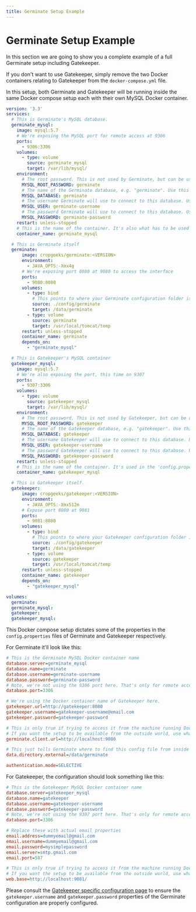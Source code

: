 ```yaml
---
title: Germinate Setup Example
---
```


# Germinate Setup Example

In this section we are going to show you a complete example of a full Germinate setup including Gatekeeper.

If you don't want to use Gatekeeper, simply remove the two Docker containers relating to Gatekeeper from the `docker-compose.yml` file.

In this setup, both Germinate and Gatekeeper will be running inside the same Docker compose setup each with their own MySQL Docker container.

```yaml
version: '3.3'
services:
  # This is Germinate's MySQL database.
  germinate_mysql:
    image: mysql:5.7
    # We're exposing the MySQL port for remote access at 9306
    ports:
      - 9306:3306
    volumes:
      - type: volume
        source: germinate_mysql
        target: /var/lib/mysql/
    environment:
      # The root password. This is not used by Germinate, but can be used to access the database externally
      MYSQL_ROOT_PASSWORD: germinate
      # The name of the Germinate database, e.g. "germinate". Use this for 'database.name'.
      MYSQL_DATABASE: germinate
      # The username Germinate will use to connect to this database. Use this for 'database.username'.
      MYSQL_USER: germinate-username
      # The password Germinate will use to connect to this database. Use this for 'database.password'.
      MYSQL_PASSWORD: germinate-password
    restart: unless-stopped
    # This is the name of the container. It's also what has to be used when trying to access the database from Germinate, e.g. 'database.server' is this value.
    container_name: germinate_mysql

  # This is Germinate itself
  germinate:
      image: cropgeeks/germinate:<VERSION>
      environment:
        - JAVA_OPTS:-Xmx4g
      # We're exposing port 8080 at 9080 to access the interface
      ports:
        - 9080:8080
      volumes:
        - type: bind
          # This points to where your Germinate configuration folder is outside the container
          source: ./config/germinate
          target: /data/germinate
        - type: volume
          source: germinate
          target: /usr/local/tomcat/temp
      restart: unless-stopped
      container_name: germinate
      depends_on:
        - "germinate_mysql"

  # This is Gatekeeper's MySQL container
  gatekeeper_mysql:
    image: mysql:5.7
    # We're also exposing the port, this time on 9307
    ports:
      - 9307:3306
    volumes:
      - type: volume
        source: gatekeeper_mysql
        target: /var/lib/mysql/
    environment:
      # The root password. This is not used by Gatekeeper, but can be used to access the database externally
      MYSQL_ROOT_PASSWORD: gatekeeper
      # The name of the Gatekeeper database, e.g. "gatekeeper". Use this for 'database.name'.
      MYSQL_DATABASE: gatekeeper
      # The username Gatekeeper will use to connect to this database. Use this for 'database.username'.
      MYSQL_USER: gatekeeper-username
      # The password Gatekeeper will use to connect to this database. Use this for 'database.password'.
      MYSQL_PASSWORD: gatekeeper-password
    restart: unless-stopped
    # This is the name of the container. It's used in the 'config.properties' of Gatekeeper for 'database.server'
    container_name: gatekeeper_mysql

  # This is Gatekeeper itself.
  gatekeeper:
      image: cropgeeks/gatekeeper:<VERSION>
      environment:
        - JAVA_OPTS:-Xmx512m
      # Expose port 8080 at 9081
      ports:
        - 9081:8080
      volumes:
        - type: bind
          # This points to where your Gatekeeper configuration folder is outside the container
          source: ./config/gatekeeper
          target: /data/gatekeeper
        - type: volume
          source: gatekeeper
          target: /usr/local/tomcat/temp
      restart: unless-stopped
      container_name: gatekeeper
      depends_on:
        - "gatekeeper_mysql"

volumes:
  germinate:
  germinate_mysql:
  gatekeeper:
  gatekeeper_mysql:
```

This Docker compose setup dictates some of the properties in the `config.properties` files of Germinate and Gatekeeper respectively.

For Germinate it'll look like this:

```ini
# This is the Germinate MySQL Docker container name
database.server=germinate_mysql
database.name=germinate
database.username=germinate-username
database.password=germinate-password
# Note, we're not using the 9306 port here. That's only for remote access.
database.port=3306

# We're using the Docker container name of Gatekeeper here.
gatekeeper.url=http://gatekeeper:8080
gatekeeper.username=gatekeeper-username@email.com
gatekeeper.password=gatekeeper-password

# This is only true if trying to access it from the machine running Docker.
# If you want the setup to be available from the outside world, use whatever your Proxy setup is configured as.
germinate.client.url=http://localhost:9080

# This just tells Germinate where to find this config file from inside the Docker container
data.directory.external=/data/germinate

authentication.mode=SELECTIVE
```

For Gatekeeper, the configuration should look something like this:

```ini
# This is the Gatekeeper MySQL Docker container name
database.server=gatekeeper_mysql
database.name=gatekeeper
database.username=gatekeeper-username
database.password=gatekeeper-password
# Note, we're not using the 9307 port here. That's only for remote access.
database.port=3306

# Replace these with actual email properties
email.address=dummyemail@gmail.com
email.username=dummyemail@gmail.com
email.password=mysimplepassword
email.server=smtp.gmail.com
email.port=587

# This is only true if trying to access it from the machine running Docker.
# If you want the setup to be available from the outside world, use whatever your Proxy setup is configured as. 
web.base=http://localhost:9081/
```

Please consult the [Gatekeeper specific configuration page](https://germinateplatform.github.io/germinate-server/config.html#gatekeeper-configuration) to ensure the `gatekeeper.username` and `gatekeeper.password` properties of the Germinate configuration are properly configured.